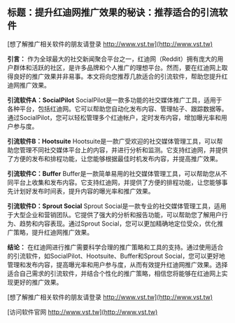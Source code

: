 ## **标题：提升红迪网推广效果的秘诀：推荐适合的引流软件**

[想了解推广相关软件的朋友请登录 http://www.vst.tw](http://www.vst.tw)

**引言：**
作为全球最大的社交新闻聚合平台之一，红迪网（Reddit）拥有庞大的用户群体和活跃的社区，是许多品牌和个人推广的理想平台。然而，要在红迪网上取得良好的推广效果并非易事。本文将向您推荐几款适合的引流软件，帮助您提升红迪网推广效果。

**引流软件A：SocialPilot**
SocialPilot是一款多功能的社交媒体推广工具，适用于各种平台，包括红迪网。它可以帮助您自动化发布内容、管理帖子、跟踪数据等。通过SocialPilot，您可以轻松管理多个红迪帐户，定时发布内容，增加曝光率和用户参与度。

**引流软件B：Hootsuite**
Hootsuite是一款广受欢迎的社交媒体管理工具，可以帮助您管理不同社交媒体平台上的内容，并进行分析和监测。它支持红迪网，并提供了方便的发布和排程功能，让您能够根据最佳时机发布内容，并提高推广效果。

**引流软件C：Buffer**
Buffer是一款简单易用的社交媒体管理工具，可以帮助您从不同平台上收集和发布内容。它支持红迪网，并提供了方便的排程功能，让您能够事先计划好发布时间表，提升内容的曝光率和推广效果。

**引流软件D：Sprout Social**
Sprout Social是一款专业的社交媒体管理工具，适用于大型企业和营销团队。它提供了强大的分析和报告功能，可以帮助您了解用户行为、趋势和内容表现。通过Sprout Social，您可以更加精确地定位受众，优化推广策略，提升红迪网推广效果。

**结论：**
在红迪网进行推广需要科学合理的推广策略和工具的支持。通过使用适合的引流软件，如SocialPilot、Hootsuite、Buffer和Sprout Social，您可以更好地管理和发布内容，提高曝光率和用户参与度，从而有效提升红迪网推广效果。选择适合自己需求的引流软件，并结合个性化的推广策略，相信您将能够在红迪网上实现更好的推广效果。

[想了解推广相关软件的朋友请登录 http://www.vst.tw](http://www.vst.tw)


[访问软件官网 http://www.vst.tw](http://www.vst.tw)
